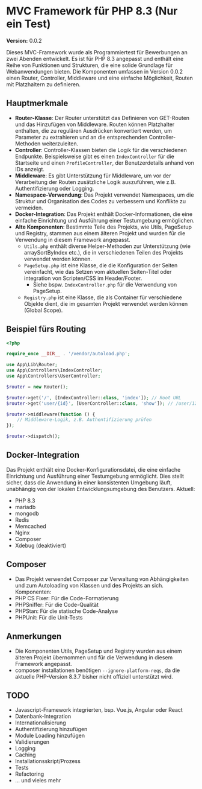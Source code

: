 # MVC Framework für PHP 8.3 (Nur ein Test)

**Version:** 0.0.2

Dieses MVC-Framework wurde als Programmiertest für Bewerbungen an zwei Abenden entwickelt.
Es ist für PHP 8.3 angepasst und enthält eine Reihe von Funktionen und Strukturen, die eine solide Grundlage für 
Webanwendungen bieten. Die Komponenten umfassen in Version 0.0.2 einen Router, Controller, Middleware und eine einfache Möglichkeit, 
Routen mit Platzhaltern zu definieren.

## Hauptmerkmale

- **Router-Klasse**: Der Router unterstützt das Definieren von GET-Routen und das Hinzufügen von Middleware. Routen können Platzhalter enthalten, die zu regulären Ausdrücken konvertiert werden, um Parameter zu extrahieren und an die entsprechenden Controller-Methoden weiterzuleiten.
- **Controller**: Controller-Klassen bieten die Logik für die verschiedenen Endpunkte. Beispielsweise gibt es einen `IndexController` für die Startseite und einen `ProfileController`, der Benutzerdetails anhand von IDs anzeigt.
- **Middleware**: Es gibt Unterstützung für Middleware, um vor der Verarbeitung der Routen zusätzliche Logik auszuführen, wie z.B. Authentifizierung oder Logging.
- **Namespace-Verwendung**: Das Projekt verwendet Namespaces, um die Struktur und Organisation des Codes zu verbessern und Konflikte zu vermeiden.
- **Docker-Integration**: Das Projekt enthält Docker-Informationen, die eine einfache Einrichtung und Ausführung einer Testumgebung ermöglichen.
- **Alte Komponenten**: Bestimmte Teile des Projekts, wie Utils, PageSetup und Registry, stammen aus einem älteren Projekt und wurden für die Verwendung in diesem Framework angepasst.
  - `Utils.php` enthält diverse Helper-Methoden zur Unterstützung (wie arraySortByIndex etc.), die in verschiedenen Teilen des Projekts verwendet werden können.
  - `PageSetup.php` ist eine Klasse, die die Konfiguration der Seiten vereinfacht, wie das Setzen vom aktuellen Seiten-Titel oder integration von Scripten/CSS im Header/Footer.
    - Siehe bspw. `IndexController.php` für die Verwendung von PageSetup.
  - `Registry.php` ist eine Klasse, die als Container für verschiedene Objekte dient, die im gesamten Projekt verwendet werden können (Global Scope).

## Beispiel fürs Routing

```php
<?php

require_once __DIR__ . '/vendor/autoload.php';

use App\Lib\Router;
use App\Controllers\IndexController;
use App\Controllers\UserController;

$router = new Router();

$router->get('/', [IndexController::class, 'index']); // Root URL
$router->get('user/{id}', [UserController::class, 'show']); // /user/123 URL

$router->middleware(function () {
    // Middleware-Logik, z.B. Authentifizierung prüfen
});

$router->dispatch();
```

## Docker-Integration
Das Projekt enthält eine Docker-Konfigurationsdatei, die eine einfache Einrichtung und Ausführung einer Testumgebung ermöglicht. 
Dies stellt sicher, dass die Anwendung in einer konsistenten Umgebung läuft, unabhängig von der lokalen Entwicklungsumgebung des Benutzers.
Aktuell:
- PHP 8.3
- mariadb
- mongodb
- Redis
- Memcached
- Nginx
- Composer
- Xdebug (deaktiviert)

## Composer
- Das Projekt verwendet Composer zur Verwaltung von Abhängigkeiten und zum Autoloading von Klassen und des Projekts an sich.
Komponenten:
- PHP CS Fixer: Für die Code-Formatierung
- PHPSniffer: Für die Code-Qualität
- PHPStan: Für die statische Code-Analyse
- PHPUnit: Für die Unit-Tests

## Anmerkungen
- Die Komponenten Utils, PageSetup und Registry wurden aus einem älteren Projekt übernommen und für die Verwendung in diesem Framework angepasst.
- composer installationen benötigen `--ignore-platform-reqs`, da die aktuelle PHP-Version 8.3.7 bisher nicht offiziell unterstützt wird.

## TODO
- Javascript-Framework integrierten, bsp. Vue.js, Angular oder React
- Datenbank-Integration
- Internationalisierung
- Authentifizierung hinzufügen
- Module Loading hinzufügen
- Validierungen
- Logging
- Caching 
- Installationsskript/Prozess
- Tests
- Refactoring
- ... und vieles mehr
